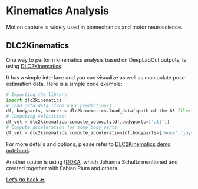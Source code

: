 # Kinematics Analysis

Motion capture is widely used in biomechanics and motor neuroscience.

## DLC2Kinematics

One way to perform kinematics analysis based on DeepLabCut outputs, is using <a href="https://github.com/AdaptiveMotorControlLab/DLC2Kinematics" target="_blank">DLC2Kinematics</a>.

It has a simple interface and you can visualize as well as manipulate pose estimation data. Here is a simple code example:

``` python
# Importing the library:
import dlc2kinematics
# Load data data (from your predictions)
df, bodyparts, scorer = dlc2kinematics.load_data(<path of the h5 file>)
# Computing velocities:
df_vel = dlc2kinematics.compute_velocity(df,bodyparts=['all'])
# Compute acceleration for some body parts:
df_vel = dlc2kinematics.compute_acceleration(df,bodyparts=['nose','joystick'])
```

For more details and options, please refer to <a href="https://github.com/AdaptiveMotorControlLab/DLC2Kinematics/blob/master/DEMO.ipynb" target="_blank">DLC2Kinematics demo notebook</a>.

Another option is using [<a href="https://github.com/JojoReikun/ClimbingLizardDLCAnalysis" target="_blank">DOKA</a>, which Johanna Schultz mentioned and created together with Fabian Plum and others.

[Let’s go back 🔙](Day4_Practicals.md).

